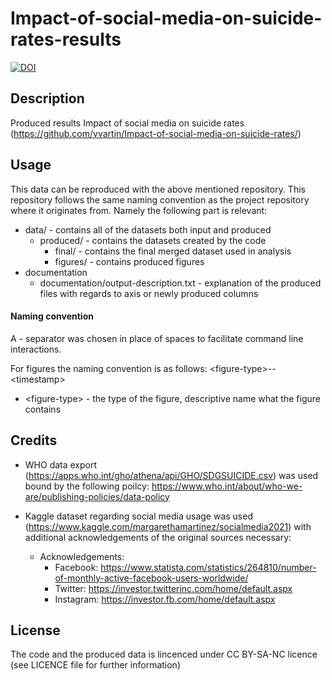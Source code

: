 # Impact-of-social-media-on-suicide-rates-results


[![DOI](https://zenodo.org/badge/359520003.svg)](https://zenodo.org/badge/latestdoi/359520003)


## Description
Produced results Impact of social media on suicide rates (https://github.com/vvartin/Impact-of-social-media-on-suicide-rates/)

## Usage
This data can be reproduced with the above mentioned repository.
This repository follows the same naming convention as the project repository where it originates from. Namely the following part is relevant:

* data/ - contains all of the datasets both input and produced
	* produced/ - contains the datasets created by the code
		* final/ - contains the final merged dataset used in analysis 
		* figures/ - contains produced figures
* documentation
	* documentation/output-description.txt - explanation of the produced files with regards to axis or newly produced columns

#### Naming convention
A *-* separator was chosen in place of spaces to facilitate command line interactions.

For figures the naming convention is as follows: \<figure-type\>--\<timestamp\>

* \<figure-type\> - the type of the figure, descriptive name what the figure contains

## Credits
* WHO data export (https://apps.who.int/gho/athena/api/GHO/SDGSUICIDE.csv) was used bound by the following poilcy: https://www.who.int/about/who-we-are/publishing-policies/data-policy

* Kaggle dataset regarding social media usage was used (https://www.kaggle.com/margarethamartinez/socialmedia2021) with additional acknowledgements of the original sources necessary:
	* Acknowledgements:
		* Facebook: https://www.statista.com/statistics/264810/number-of-monthly-active-facebook-users-worldwide/
		* Twitter: https://investor.twitterinc.com/home/default.aspx
		* Instagram: https://investor.fb.com/home/default.aspx

## License
The code and the produced data is lincenced under CC BY-SA-NC licence (see LICENCE file for further information)
